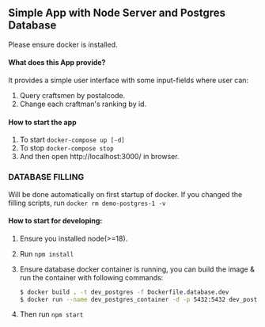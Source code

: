 ## Simple App with Node Server and Postgres Database

Please ensure docker is installed.

#### What does this App provide?

It provides a simple user interface with some input-fields where user can:

1. Query craftsmen by postalcode.
2. Change each craftman's ranking by id.



#### How to start the app

1. To start `docker-compose up [-d]`
2. To stop `docker-compose stop`
3. And then open http://localhost:3000/ in browser.

### DATABASE FILLING

Will be done automatically on first startup of docker. If you changed the filling scripts, run
`docker rm demo-postgres-1 -v`

#### How to start for developing:

1. Ensure you installed node(>=18).

2. Run `npm install`

3. Ensure database docker container is running, you can build the image & run the container with following commands:

   ```bash
   $ docker build . -t dev_postgres -f Dockerfile.database.dev
   $ docker run --name dev_postgres_container -d -p 5432:5432 dev_postgres -v $(pwd)/initdb:/docker-entrypoint-initdb.d
   ```

4. Then run `npm start`

